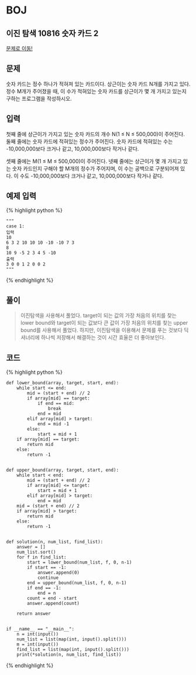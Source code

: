# BOJ

## 이진 탐색 10816 숫자 카드 2
[문제로 이동!](https://www.acmicpc.net/problem/10816)

## 문제

숫자 카드는 정수 하나가 적혀져 있는 카드이다. 상근이는 숫자 카드 N개를 가지고 있다. 정수 M개가 주어졌을 때, 이 수가 적혀있는 숫자 카드를 상근이가 몇 개 가지고 있는지 구하는 프로그램을 작성하시오.

## 입력

첫째 줄에 상근이가 가지고 있는 숫자 카드의 개수 N(1 ≤ N ≤ 500,000)이 주어진다. 둘째 줄에는 숫자 카드에 적혀있는 정수가 주어진다. 숫자 카드에 적혀있는 수는 -10,000,000보다 크거나 같고, 10,000,000보다 작거나 같다.

셋째 줄에는 M(1 ≤ M ≤ 500,000)이 주어진다. 넷째 줄에는 상근이가 몇 개 가지고 있는 숫자 카드인지 구해야 할 M개의 정수가 주어지며, 이 수는 공백으로 구분되어져 있다. 이 수도 -10,000,000보다 크거나 같고, 10,000,000보다 작거나 같다.

## 예제 입력
{% highlight python %}

    """
    case 1:
    입력
    10
    6 3 2 10 10 10 -10 -10 7 3
    8
    10 9 -5 2 3 4 5 -10
    출력
    3 0 0 1 2 0 0 2
    """
{% endhighlight %}

## 풀이

> 이진탐색을 사용해서 풀었다. target이 되는 값의 가장 처음의 위치를 찾는 lower bound와 target이 되는 값보다 큰 값이 가장 처음의 위치를 찾는 upper bound를 사용해서 풀었다.
> 하지만, 이진탐색을 이용해서 문제를 푸는 것보다 딕셔너리에 하나씩 저장해서 해결하는 것이 시간 효율은 더 좋아보인다.

## 코드

{% highlight python %}

    def lower_bound(array, target, start, end):
        while start <= end:
            mid = (start + end) // 2
            if array[mid] == target:
                if end == mid:
                    break
                end = mid
            elif array[mid] > target:
                end = mid -1
            else:
                start = mid + 1
        if array[mid] == target:
            return mid
        else:
            return -1
    
    
    def upper_bound(array, target, start, end):
        while start < end:
            mid = (start + end) // 2
            if array[mid] <= target:
                start = mid + 1
            elif array[mid] > target:
                end = mid
        mid = (start + end) // 2
        if array[mid] > target:
            return mid
        else:
            return -1
    
    
    def solution(n, num_list, find_list):
        answer = []
        num_list.sort()
        for f in find_list:
            start = lower_bound(num_list, f, 0, n-1)
            if start == -1:
                answer.append(0)
                continue
            end = upper_bound(num_list, f, 0, n-1)
            if end == -1:
                end = n
            count = end - start
            answer.append(count)
    
        return answer
    
    
    if __name__ == "__main__":
        n = int(input())
        num_list = list(map(int, input().split()))
        m = int(input())
        find_list = list(map(int, input().split()))
        print(*solution(n, num_list, find_list))
{% endhighlight %}